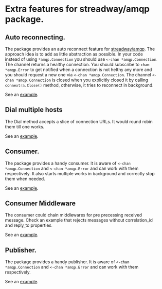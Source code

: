 # Extra features for streadway/amqp package. 

## Auto reconnecting.

The package provides an auto reconnect feature for [streadway/amqp](https://github.com/streadway/amqp). The approach idea is to add as little abstraction as possible. In your code instead of using `*amqp.Connection` you should use `<-chan *amqp.Connection`. The channel returns a healthy connection. You should subscribe to `chan *amqp.Error` to get notified when a connection is not helthy any more and you should request a new one via  `<-chan *amqp.Connection`. The channel `<-chan *amqp.Connection` is closed when you explicitly closed it by calling `connextra.Close()` method, otherwise, it tries to reconnect in background.

See an [example](examples/conn_example.go).

## Dial multiple hosts

The Dial method accepts a slice of connection URLs. It would round robin them till one works.

See an [example](examples/conn_example.go). 

## Consumer.

The package provides a handy consumer. It is aware of `<-chan *amqp.Connection` and `<-chan *amqp.Error` and can work with them respectively.
It also starts multiple works in background and correctly stop them when needed.  

See an [example](examples/consumer_example.go).

## Consumer Middleware

The consumer could chain middlewares for pre precessing received message. 
Check an example that rejects messages without correlation_id and reply_to properties.  

See an [example](examples/consumer_middleware.go).

## Publisher.

The package provides a handy publisher. It is aware of `<-chan *amqp.Connection` and `<-chan *amqp.Error` and can work with them respectively.  

See an [example](examples/publisher_example.go).